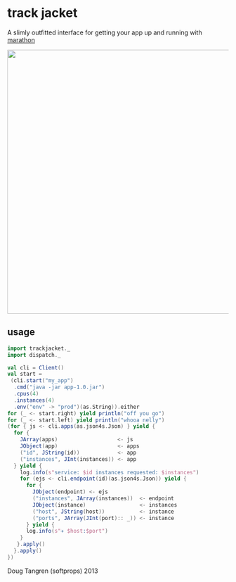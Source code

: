 # track jacket

A slimly outfitted interface for getting your app up and running with [marathon](https://github.com/mesosphere/marathon#readme)

<p align="center"><img src="http://f.cl.ly/items/3910290t2m2J1f222z2W/il_570xN.515783795_c2ib.jpg" style="height:600px"/></p>

## usage

```scala
import trackjacket._
import dispatch._

val cli = Client()
val start =
 (cli.start("my_app")
  .cmd("java -jar app-1.0.jar")
  .cpus(4) 
  .instances(4)
  .env("env" -> "prod")(as.String)).either
for (_ <- start.right) yield println("off you go")
for (_ <- start.left) yield println("whooa nelly")
(for { js <- cli.apps(as.json4s.Json) } yield {
  for {
    JArray(apps)                   <- js
    JObject(app)                   <- apps
    ("id", JString(id))            <- app
    ("instances", JInt(instances)) <- app
  } yield {
    log.info(s"service: $id instances requested: $instances")
    for (ejs <- cli.endpoint(id)(as.json4s.Json)) yield {
      for {
        JObject(endpoint) <- ejs
        ("instances", JArray(instances))  <- endpoint
        JObject(instance)                 <- instances
        ("host", JString(host))           <- instance
        ("ports", JArray(JInt(port):: _)) <- instance
      } yield {
      log.info(s"✈ $host:$port")
    }
   }.apply()
  }.apply()
})
```

Doug Tangren (softprops) 2013
